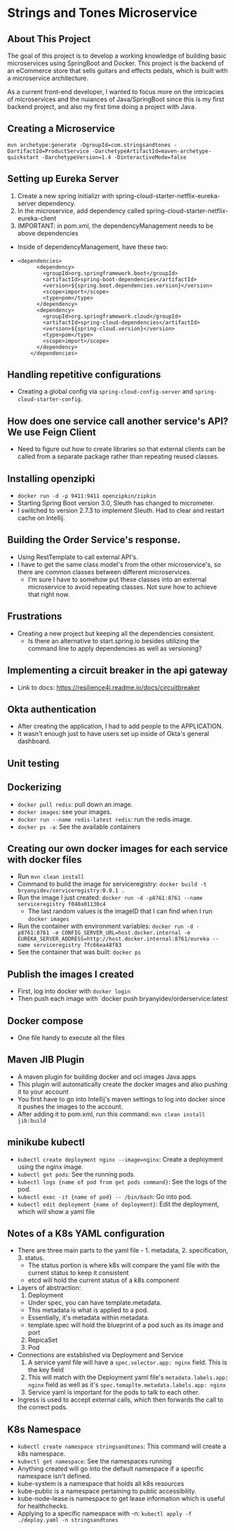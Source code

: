 # Strings and Tones Microservice

## About This Project
The goal of this project is to develop a working knowledge of building basic microservices using SpringBoot and Docker.
This project is the backend of an eCommerce store that sells guitars and effects pedals, which is built with a microservice architecture.

As a current front-end developer, I wanted to focus more on the intricacies of microservices and the nuiances of Java/SpringBoot since this is my first backend project, and also my first time doing a project with Java.

## Creating a Microservice
`mvn archetype:generate -DgroupId=com.stringsandtones -DartifactId=ProductService -DarchetypeArtifactId=maven-archetype-quickstart -DarchetypeVersion=1.4 -DinteractiveMode=false`


## Setting up Eureka Server
1. Create a new spring initializr with spring-cloud-starter-netflix-eureka-server dependency.
2. In the microservice, add dependency called spring-cloud-starter-netflix-eureka-client
3. IMPORTANT: in pom.xml, the dependencyManagement needs to be above dependencies
  - Inside of dependencyManagement, have these two:
  - ```
    <dependencies>
          <dependency>
            <groupId>org.springframework.boot</groupId>
            <artifactId>spring-boot-dependencies</artifactId>
            <version>${spring.boot.dependencies.version}</version>
            <scope>import</scope>
            <type>pom</type>
          </dependency>
          <dependency>
            <groupId>org.springframework.cloud</groupId>
            <artifactId>spring-cloud-dependencies</artifactId>
            <version>${spring-cloud.version}</version>
            <type>pom</type>
            <scope>import</scope>
          </dependency>
        </dependencies>

      ```
## Handling repetitive configurations
- Creating a global config via `spring-cloud-config-server` and `spring-cloud-starter-config`.

## How does one service call another service's API? We use Feign Client
- Need to figure out how to create libraries so that external clients can be called from a separate package rather than repeating reused classes.

## Installing openzipki
- `docker run -d -p 9411:9411 openzipkin/zipkin`
- Starting Spring Boot version 3.0, Sleuth has changed to micrometer.
- I switched to version 2.7.3 to implement Sleuth. Had to clear and restart cache on Intellij.

## Building the Order Service's response.
- Using RestTemplate to call external API's. 
- I have to get the same class model's from the other microservice's, so there are common classes between different microservices. 
  - I'm sure I have to somehow put these classes into an external microservice to avoid repeating classes. Not sure how to achieve that right now.


## Frustrations
- Creating a new project but keeping all the dependencies consistent.
  - Is there an alternative to start.spring.io besides utilizing the command line to apply dependencies as well as versioning?

## Implementing a circuit breaker in the api gateway
- Link to docs: https://resilience4j.readme.io/docs/circuitbreaker

## Okta authentication
- After creating the application, I had to add people to the APPLICATION. 
- It wasn't enough just to have users set up inside of Okta's general dashboard.

## Unit testing

## Dockerizing
- `docker pull redis`: pull down an image.
- `docker images`: see your images.
- `docker run --name redis-latest redis`: run the redis image.
- `docker ps -a`: See the available containers

## Creating our own docker images for each service with docker files
- Run `mvn clean install`
- Command to build the image for serviceregistry: `docker build -t bryanyidev/serviceregistry:0.0.1 .`
- Run the image I just created: `docker run -d -p8761:8761 --name serviceregistry f040a01130c4`
  - The last random values is the imageID that I can find when I run `docker images`
- Run the container with environment variables: `docker run -d -p8761:8761 -e CONFIG_SERVER_URL=host.docker.internal -e EUREKA_SERVER_ADDRESS=http://host.docker.internal:8761/eureka --name serviceregistry 7fc66ea48f83`
- See the container that was built: `docker ps`

## Publish the images I created
- First, log into docker with `docker login`
- Then push each image with `docker push bryanyidev/orderservice:latest

## Docker compose
- One file handy to execute all the files

## Maven JIB Plugin
- A maven plugin for building docker and oci images Java apps
- This plugin will automatically create the docker images and also pushing it to your account
- You first have to go into Intellij's maven settings to log into docker since it pushes the images to the account.
- After adding it to pom.xml, run this command: `mvn clean install jib:build`

## minikube kubectl
- `kubectl create deployment nginx --image=nginx`: Create a deployment using the nginx image.
- `kubectl get pods`: See the running pods.
- `kubectl logs {name of pod from get pods command}`: See the logs of the pod.
- `kubectl exec -it {name of pod} -- /bin/bash`: Go into pod.
- `kubectl edit deployment {name of deployment}`: Edit the deployment, which will show a yaml file

## Notes of a K8s YAML configuration
- There are three main parts to the yaml file - 1. metadata, 2. specification, 3. status.
  - The status portion is where k8s will compare the yaml file with the current status to keep it consistent
  - etcd will hold the current status of a k8s component
- Layers of abstraction:
  1. Deployment
    - Under spec, you can have template.metadata.
    - This metadata is what is applied to a pod.
    - Essentially, it's metadata within metadata.
    - template.spec will hold the blueprint of a pod such as its image and port
  2. RepicaSet
  3. Pod
- Connections are established via Deployment and Service
  1. A service yaml file will have a `spec.selector.app: nginx` field. This is the key field
  2. This will match with the Deployment yaml file's `metadata.labels.app: nginx` field as well as it's `spec.temaplte.metadata.labels.app: nginx`
  3. Service yaml is important for the pods to talk to each other.
- Ingress is used to accept external calls, which then forwards the call to the correct pods.

## K8s Namespace
- `kubectl create namespace stringsandtones`: This command will create a k8s namespace.
- `kubectl get namespace`: See the namespaces running
- Anything created will go into the default namespace if a specific namespace isn't defined.
- kube-system is a namespace that holds all k8s resources
- kube-public is a namespace pertaining to public accessibility.
- kube-node-lease is namespace to get lease information which is useful for healthchecks.
- Applying to a specific namespace with -n: `kubectl apply -f ./deploy.yaml -n stringsandtones`
